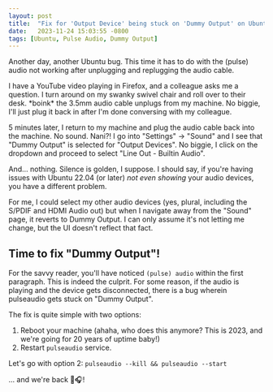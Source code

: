 ```yaml
---
layout: post
title:  "Fix for 'Output Device' being stuck on 'Dummy Output' on Ubuntu 22.04"
date:   2023-11-24 15:03:55 -0800
tags: [Ubuntu, Pulse Audio, Dummy Output]
---
```


Another day, another Ubuntu bug. This time it has to do with the (pulse) audio not working after unplugging and replugging the audio cable.

I have a YouTube video playing in Firefox, and a colleague asks me a question. I turn around on my swanky swivel chair and roll over to their
desk. \*boink\* the 3.5mm audio cable unplugs from my machine. No biggie, I'll just plug it back in after I'm done conversing with my colleague.

5 minutes later, I return to my machine and plug the audio cable back into the machine. No sound. Nani?! I go into "Settings" -> "Sound" and
I see that "Dummy Output" is selected for "Output Devices". No biggie, I click on the dropdown and proceed to select "Line Out - Builtin Audio".

And... nothing. Silence is golden, I suppose. I should say, if you're having issues with Ubuntu 22.04 (or later) _not even showing_ your audio
devices, you have a different problem.

For me, I could select my other audio devices (yes, plural, including the S/PDIF and HDMI Audio out) but when I navigate away from the "Sound"
page, it reverts to Dummy Output. I can only assume it's not letting me change, but the UI doesn't reflect that fact.

## Time to fix "Dummy Output"!

For the savvy reader, you'll have noticed `(pulse) audio` within the first paragraph. This is indeed the culprit. For some reason, if the audio
is playing and the device gets disconnected, there is a bug wherein pulseaudio gets stuck on "Dummy Output".

The fix is quite simple with two options:
1. Reboot your machine (ahaha, who does this anymore? This is 2023, and we're going for 20 years of uptime baby!)
2. Restart `pulseaudio` service.

Let's go with option 2:
`pulseaudio --kill && pulseaudio --start`

... and we're back 🎉🎧!
